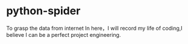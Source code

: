 # python-spider
To grasp the data from internet
In here，I will record my life of coding,I believe I can be a perfect project engineering.
